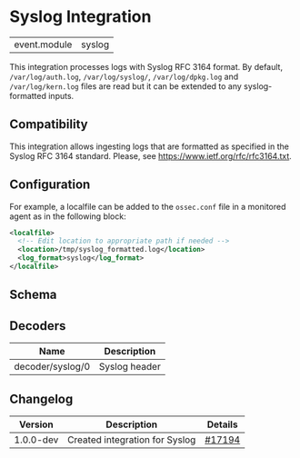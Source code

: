 # Syslog Integration


|   |   |
|---|---|
| event.module | syslog |

This integration processes logs with Syslog RFC 3164 format. By default, `/var/log/auth.log`, `/var/log/syslog/`, `/var/log/dpkg.log` and `/var/log/kern.log` files are read but it can be extended to any syslog-formatted inputs.


## Compatibility

This integration allows ingesting logs that are formatted as specified in the Syslog RFC 3164 standard. Please, see https://www.ietf.org/rfc/rfc3164.txt.


## Configuration

For example, a localfile can be added to the `ossec.conf` file in a monitored agent as in the following block:
```xml
<localfile>
  <!-- Edit location to appropriate path if needed -->
  <location>/tmp/syslog_formatted.log</location>
  <log_format>syslog</log_format>
</localfile>
```


## Schema

## Decoders

| Name | Description |
|---|---|
| decoder/syslog/0 | Syslog header |
## Changelog

| Version | Description | Details |
|---|---|---|
| 1.0.0-dev | Created integration for Syslog | [#17194](#) |
